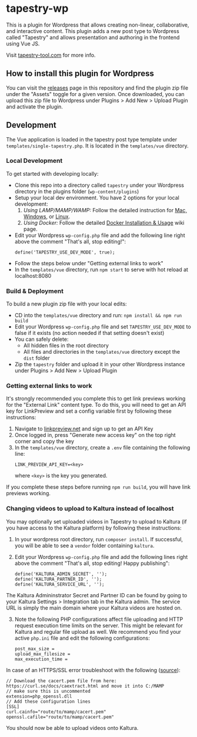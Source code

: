 # tapestry-wp

This is a plugin for Wordpress that allows creating non-linear, collaborative, and interactive content. This plugin adds a new post type to Wordpress called "Tapestry" and allows presentation and authoring in the frontend using Vue JS.

Visit [tapestry-tool.com](https://www.tapestry-tool.com) for more info.

## How to install this plugin for Wordpress

You can visit the [releases](https://github.com/wynnset/tapestry-wp/releases) page in this repository and find the plugin zip file under the "Assets" toggle for a given version. Once downloaded, you can upload this zip file to Wordpress under Plugins > Add New > Upload Plugin and activate the plugin.

## Development

The Vue application is loaded in the tapestry post type template under `templates/single-tapestry.php`. It is located in the `templates/vue` directory.

### Local Development

To get started with developing locally:
- Clone this repo into a directory called `tapestry` under your Wordpress directory in the plugins folder (`wp-content/plugins`)
- Setup your local dev environment. You have 2 options for your local development:
  1. *Using LAMP/MAMP/WAMP:* Follow the detailed instruction for [Mac, Windows](https://github.com/wynnset/tapestry-wp/wiki/Getting-Started-(Mac-&-Windows)), or [Linux](https://github.com/wynnset/tapestry-wp/wiki/Getting-Started-on-Arch-Linux).
  2. *Using Docker:* Follow the detailed [Docker Installation & Usage](https://github.com/wynnset/tapestry-wp/wiki/Docker-Installation-&-Usage) wiki page.
- Edit your Wordpress `wp-config.php` file and add the following line right above the comment "That's all, stop editing!":
    ```
    define('TAPESTRY_USE_DEV_MODE', true);
    ```
- Follow the steps below under "Getting external links to work"
- In the `templates/vue` directory, run `npm start` to serve with hot reload at localhost:8080

### Build & Deployment

To build a new plugin zip file with your local edits:
- CD into the `templates/vue` directory and run: `npm install && npm run build`
- Edit your Wordpress `wp-config.php` file and set `TAPESTRY_USE_DEV_MODE` to false if it exists (no action needed if that setting doesn't exist)
- You can safely delete:
  - All hidden files in the root directory
  - All files and directories in the `templates/vue` directory except the `dist` folder
- Zip the `tapestry` folder and upload it in your other Wordpress instance under Plugins > Add New > Upload Plugin

### Getting external links to work

It's strongly recommended you complete this to get link previews working for the "External Link" content type. To do this, you will need to get an API key for LinkPreview and set a config variable first by following these instructions:

1. Navigate to [linkpreview.net](https://www.linkpreview.net/) and sign up to get an API Key
2. Once logged in, press "Generate new access key" on the top right corner and copy the key
3. In the `templates/vue` directory, create a `.env` file containing the following line:
    ```
    LINK_PREVIEW_API_KEY=<key>
    ```
    where `<key>` is the key you generated.

If you complete these steps before running `npm run build`, you will have link previews working.

### Changing videos to upload to Kaltura instead of localhost

You may optionally set uploaded videos in Tapestry to upload to Kaltura (if you have access to the Kaltura platform) by following these instructions:

1. In your wordpress root directory, run `composer install`. If successful, you will be able to see a `vendor` folder containing `kaltura`.

2. Edit your Wordpress `wp-config.php` file and add the following lines right above the comment "That's all, stop editing! Happy publishing":
    ```
    define('KALTURA_ADMIN_SECRET', '');
    define('KALTURA_PARTNER_ID', '');
    define('KALTURA_SERVICE_URL', '');
    ```
The Kaltura Admininstrator Secret and Partner ID can be found by going to your Kaltura Settings > Integration tab in the Kaltura admin. The service URL is simply the main domain where your Kaltura videos are hosted on.

3. Note the following PHP configurations affect file uploading and HTTP request execution time limits on the server. This might be relevant for Kaltura and regular file upload as well. We recommend you find your active `php.ini` file and edit the following configurations:
    ```
    post_max_size = 
    upload_max_filesize =
    max_execution_time =
    ```
  In case of an HTTPS/SSL error troubleshoot with the following ([source](https://stackoverflow.com/questions/28858351/php-ssl-certificate-error-unable-to-get-local-issuer-certificate)):
  ```
  // Download the cacert.pem file from here: https://curl.se/docs/caextract.html and move it into C:/MAMP
  // make sure this is uncommented
  extension=php_openssl.dll
  // Add these configuration lines
  [SSL]
  curl.cainfo="route/to/mamp/cacert.pem"
  openssl.cafile="route/to/mamp/cacert.pem"
  ```
You should now be able to upload videos onto Kaltura.

